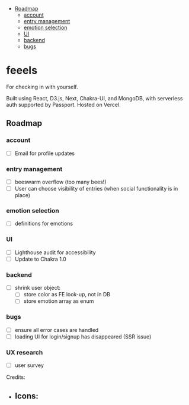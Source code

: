 

  - [Roadmap](#roadmap)
    - [account](#account)
    - [entry management](#entry-management)
    - [emotion selection](#emotion-selection)
    - [UI](#ui)
    - [backend](#backend)
    - [bugs](#bugs)

# feeels

For checking in with yourself.

Built using React, D3.js, Next, Chakra-UI, and MongoDB, with serverless auth supported by Passport. Hosted on Vercel.

## Roadmap

### account

- [ ] Email for profile updates

### entry management

- [ ] beeswarm overflow (too many bees!)
- [ ] User can choose visibility of entries (when social functionality is in place)

### emotion selection

- [ ] definitions for emotions

### UI

- [ ] Lighthouse audit for accessibility
- [ ] Update to Chakra 1.0

### backend

- [ ] shrink user object:
  - [ ] store color as FE look-up, not in DB
  - [ ] store emotion array as enum

### bugs

- [ ] ensure all error cases are handled
- [ ] loading UI for login/signup has disappeared (SSR issue)

### UX research

- [ ] user survey

Credits:

- ## Icons:
